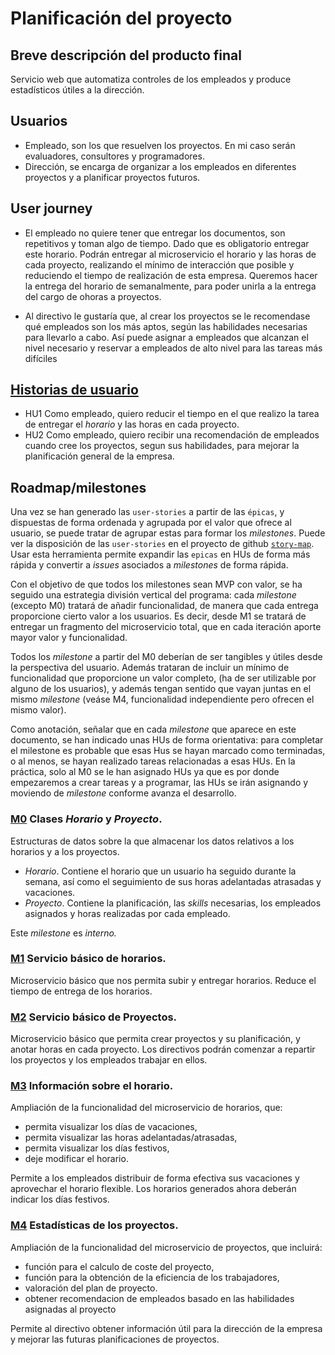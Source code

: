 # Planificación del proyecto
## Breve descripción del producto final

Servicio web que automatiza controles de los empleados y produce estadísticos útiles a la dirección.

## Usuarios
- Empleado, son los que resuelven los proyectos. En mi caso serán evaluadores, consultores y programadores.
- Dirección, se encarga de organizar a los empleados en diferentes proyectos y a planificar proyectos futuros.

## User journey
- El empleado no quiere tener que entregar los documentos, son repetitivos y toman algo de tiempo. Dado que es obligatorio entregar este horario. Podrán entregar al microservicio el horario y las horas de cada proyecto, realizando el mínimo de interacción que posible y reduciendo el tiempo de realización de esta empresa. Queremos hacer la entrega del horario de semanalmente, para poder unirla a la entrega del cargo de ohoras a proyectos.

- Al directivo le gustaría que, al crear los proyectos se le recomendase qué empleados son los más aptos, según las habilidades necesarias para llevarlo a cabo. Así puede asignar a empleados que alcanzan el nivel necesario y reservar a empleados de alto nivel para las tareas más difíciles

## [Historias de usuario](https://github.com/morevi/jobcontrol/issues?q=is%3Aopen+is%3Aissue+label%3Auser-stories)
- HU1 Como empleado, quiero reducir el tiempo en el que realizo la tarea de entregar el _horario_ y las horas en cada proyecto.
- HU2 Como empleado, quiero recibir una recomendación de empleados cuando cree los proyectos, segun sus habilidades, para mejorar la planificación general de la empresa.

## Roadmap/milestones
Una vez se han generado las `user-stories` a partir de las `épicas`, y dispuestas de forma ordenada y agrupada por el valor que ofrece al usuario, se puede tratar de agrupar estas para formar los _milestones_. Puede ver la disposición de las `user-stories` en el proyecto de github [`story-map`](https://github.com/morevi/jobcontrol/projects/1). Usar esta herramienta permite expandir las `epicas` en HUs de forma más rápida y convertir a _issues_ asociados a _milestones_ de forma rápida.

Con el objetivo de que todos los milestones sean MVP con valor, se ha seguido una estrategia división vertical del programa: cada _milestone_ (excepto M0) tratará de añadir funcionalidad, de manera que cada entrega proporcione cierto valor a los usuarios. Es decir, desde M1 se tratará de entregar un fragmento del microservicio total, que en cada iteración aporte mayor valor y funcionalidad.

Todos los _milestone_ a partir del M0 deberían de ser tangibles y útiles desde la perspectiva del usuario. Además trataran de incluir un mínimo de funcionalidad que proporcione un valor completo, (ha de ser utilizable por alguno de los usuarios), y además tengan sentido que vayan juntas en el mismo _milestone_ (veáse M4, funcionalidad independiente pero ofrecen el mismo valor).

Como anotación, señalar que en cada _milestone_ que aparece en este documento, se han indicado unas HUs de forma orientativa: para completar el milestone es probable que esas Hus se hayan marcado como terminadas, o al menos, se hayan realizado tareas relacionadas a esas HUs. En la práctica, solo al M0 se le han asignado HUs ya que es por donde empezaremos a crear tareas y a programar, las HUs se irán asignando y moviendo de _milestone_ conforme avanza el desarrollo.

### [M0](https://github.com/morevi/jobcontrol/milestone/1) Clases _Horario_ y _Proyecto_.
Estructuras de datos sobre la que almacenar los datos relativos a los horarios y a los proyectos.
- _Horario_. Contiene el horario que un usuario ha seguido durante la semana, así como el seguimiento de sus horas adelantadas atrasadas y vacaciones.
- _Proyecto_. Contiene la planificación, las _skills_ necesarias, los empleados asignados y horas realizadas por cada empleado.

Este _milestone_ es _interno._

### [M1](https://github.com/morevi/jobcontrol/milestone/2) Servicio básico de horarios.
Microservicio básico que nos permita subir y entregar horarios. Reduce el tiempo de entrega de los horarios.

### [M2](https://github.com/morevi/jobcontrol/milestone/3) Servicio básico de Proyectos.
Microservicio básico que permita crear proyectos y su planificación, y anotar horas en cada proyecto.
Los directivos podrán comenzar a repartir los proyectos y los empleados trabajar en ellos.

### [M3](https://github.com/morevi/jobcontrol/milestone/4) Información sobre el horario.
Ampliación de la funcionalidad del microservicio de horarios, que:
- permita visualizar los días de vacaciones,
- permita visualizar las horas adelantadas/atrasadas,
- permita visualizar los días festivos,
- deje modificar el horario.

Permite a los empleados distribuir de forma efectiva sus vacaciones y aprovechar el horario flexible. Los horarios generados ahora deberán indicar los días festivos.

### [M4](https://github.com/morevi/jobcontrol/milestone/5) Estadísticas de los proyectos.
Ampliación de la funcionalidad del microservicio de proyectos, que incluirá:
- función para el calculo de coste del proyecto,
- función para la obtención de la eficiencia de los trabajadores,
- valoración del plan de proyecto.
- obtener recomendacion de empleados basado en las habilidades asignadas al proyecto

Permite al directivo obtener información útil para la dirección de la empresa y mejorar las futuras planificaciones de proyectos.
